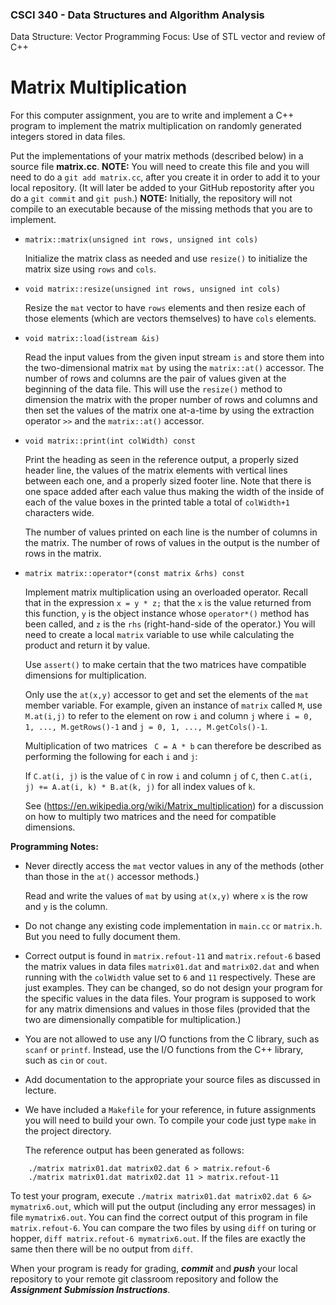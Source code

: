 ### CSCI 340 - Data Structures and Algorithm Analysis

Data Structure: Vector 
Programming Focus: Use of STL vector and review of C++

# Matrix Multiplication

For this computer assignment, you are to write and implement a C++ program to implement the matrix multiplication on randomly generated integers stored in data files.

Put the implementations of your matrix methods (described below) in a source file **matrix.cc**. 
**NOTE:** You will need to create this file and you will need to do a `git add matrix.cc`, after you create 
it in order to add it to your local repository. (It will later be added to your GitHub repostority after you 
do a `git commit` and `git push`.)
**NOTE:** Initially, the repository will not compile to an executable because of the missing methods that you are to implement.

- `matrix::matrix(unsigned int rows, unsigned int cols)`

  Initialize the matrix class as needed and use `resize()` to initialize the matrix size using `rows` and `cols`.

- `void matrix::resize(unsigned int rows, unsigned int cols)`

  Resize the `mat` vector to have `rows` elements and then resize each of those elements (which are vectors themselves) to have `cols` elements.

- `void matrix::load(istream &is)`

  Read the input values from the given input stream `is` and store them into the two-dimensional matrix `mat` by using the `matrix::at()` accessor. The number of rows and columns are the pair of values given at the beginning of the data file.  This will use the `resize()` method to dimension the matrix with the proper number of rows and columns and then set the values of the matrix one at-a-time by using the extraction operator `>>` and the `matrix::at()` accessor.

- `void matrix::print(int colWidth) const`

  Print the heading as seen in the reference output, a properly sized header line, the values of the matrix elements with vertical lines between each one, and a properly sized footer line.  Note that there is one space added after each value thus making the width of the inside of each of the value boxes in the printed table a total of `colWidth+1` characters wide.

  The number of values printed on each line is the number of columns in the matrix.  The number of rows of values in the output is the number of rows in the matrix.

- `matrix matrix::operator*(const matrix &rhs) const`

  Implement matrix multiplication using an overloaded operator. Recall that in the expression `x = y * z;` that the `x` is the value returned from this function, `y` is the object instance whose `operator*()` method has been called, and `z` is the `rhs` (right-hand-side of the operator.)  You will need to create a local `matrix` variable to use while calculating the product and return it by value.

  Use `assert()` to make certain that the two matrices have compatible dimensions for multiplication.

  Only use the `at(x,y)` accessor to get and set the elements of the `mat` member variable.  For example, given an instance of `matrix` called `M`, use `M.at(i,j)` to refer to the element on row `i` and column `j` where `i = 0, 1, ..., M.getRows()-1` and `j = 0, 1, ..., M.getCols()-1`.

  Multiplication of two matrices ` C = A * b` can therefore be described as performing the following for each `i` and `j`:
  
    If `C.at(i, j)` is the value of `C` in row `i` and column `j` of `C`, then `C.at(i, j) += A.at(i, k) * B.at(k, j)` for all index values of `k`.

  See (https://en.wikipedia.org/wiki/Matrix_multiplication) for a discussion on how to multiply two matrices and the need for compatible dimensions.
  

**Programming Notes:**

- Never directly access the `mat` vector values in any of the methods (other than those in the `at()` accessor methods.)

  Read and write the values of `mat` by using `at(x,y)` where `x` is the row and `y` is the column.

- Do not change any existing code implementation in `main.cc` or `matrix.h`. But you need to fully document them.

- Correct output is found in `matrix.refout-11` and `matrix.refout-6` based the matrix values in data files `matrix01.dat` and `matrix02.dat` and when running with the `colWidth` value set to `6` and `11` respectively. These are just examples. They can be changed, so do not design your program for the specific values in the data files. Your program is supposed to work for any matrix dimensions and values in those files (provided that the two are dimensionally compatible for multiplication.)

- You are not allowed to use any I/O functions from the C library, such as `scanf` or `printf`. Instead, use the I/O functions from the C++ library, such as `cin` or `cout`.

- Add documentation to the appropriate your source files as discussed in lecture.

- We have included a `Makefile` for your reference, in future assignments you will need to build your own. To compile your code just type `make` in the project directory. 

  The reference output has been generated as follows:

```
    ./matrix matrix01.dat matrix02.dat 6 > matrix.refout-6
    ./matrix matrix01.dat matrix02.dat 11 > matrix.refout-11
```

  To test your program, execute `./matrix matrix01.dat matrix02.dat 6 &> mymatrix6.out`, which will put the output (including any error messages) in file `mymatrix6.out`. You can find the correct output of this program in file `matrix.refout-6`. You can compare the two files by using `diff` on turing or hopper, `diff matrix.refout-6 mymatrix6.out`. If the files are exactly the same then there will be no output from `diff`.

When your program is ready for grading, ***commit*** and ***push*** your local repository to your remote git classroom repository and follow the _**Assignment Submission Instructions**_.
